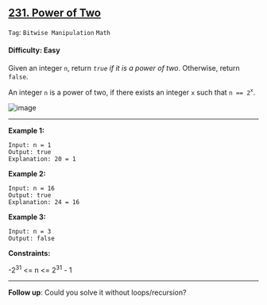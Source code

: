 ## [231. Power of Two](https://leetcode.com/problems/power-of-two)

```Tag```: ```Bitwise Manipulation``` ```Math```

#### Difficulty: Easy

Given an integer ```n```, return _```true``` if it is a power of two_. Otherwise, return ```false```.

An integer ```n``` is a power of two, if there exists an integer ```x``` such that ```n == 2```<sup>```x```</sup>.

![image](https://user-images.githubusercontent.com/35042430/234656264-268ceecc-9dad-4508-be2d-93ba38476bec.png)

---

__Example 1:__
```
Input: n = 1
Output: true
Explanation: 20 = 1
```

__Example 2:__
```
Input: n = 16
Output: true
Explanation: 24 = 16
```

__Example 3:__
```
Input: n = 3
Output: false
```

__Constraints:__

-2<sup>31</sup> <= n <= 2<sup>31</sup> - 1

---

__Follow up__: Could you solve it without loops/recursion?
